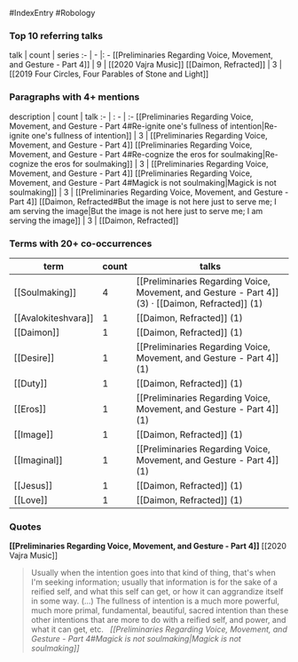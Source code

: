 #IndexEntry #Robology

### Top 10 referring talks
talk | count | series
:- | - |: -
[[Preliminaries Regarding Voice, Movement, and Gesture - Part 4]] | 9 | [[2020 Vajra Music]]
[[Daimon, Refracted]] | 3 | [[2019 Four Circles, Four Parables of Stone and Light]]

### Paragraphs with 4+ mentions
description | count | talk
:- | : - | :-
[[Preliminaries Regarding Voice, Movement, and Gesture - Part 4#Re-ignite one's fullness of intention\|Re-ignite one's fullness of intention]] | 3 | [[Preliminaries Regarding Voice, Movement, and Gesture - Part 4]]
[[Preliminaries Regarding Voice, Movement, and Gesture - Part 4#Re-cognize the eros for soulmaking\|Re-cognize the eros for soulmaking]] | 3 | [[Preliminaries Regarding Voice, Movement, and Gesture - Part 4]]
[[Preliminaries Regarding Voice, Movement, and Gesture - Part 4#Magick is not soulmaking\|Magick is not soulmaking]] | 3 | [[Preliminaries Regarding Voice, Movement, and Gesture - Part 4]]
[[Daimon, Refracted#But the image is not here just to serve me; I am serving the image\|But the image is not here just to serve me; I am serving the image]] | 3 | [[Daimon, Refracted]]

### Terms with 20+ co-occurrences
term | count | talks
-|-|-
[[Soulmaking]] | 4 | <span class="counts">[[Preliminaries Regarding Voice, Movement, and Gesture - Part 4]] (3) · [[Daimon, Refracted]] (1)</span> 
[[Avalokiteshvara]] | 1 | <span class="counts">[[Daimon, Refracted]] (1)</span> 
[[Daimon]] | 1 | <span class="counts">[[Daimon, Refracted]] (1)</span> 
[[Desire]] | 1 | <span class="counts">[[Preliminaries Regarding Voice, Movement, and Gesture - Part 4]] (1)</span> 
[[Duty]] | 1 | <span class="counts">[[Daimon, Refracted]] (1)</span> 
[[Eros]] | 1 | <span class="counts">[[Preliminaries Regarding Voice, Movement, and Gesture - Part 4]] (1)</span> 
[[Image]] | 1 | <span class="counts">[[Daimon, Refracted]] (1)</span> 
[[Imaginal]] | 1 | <span class="counts">[[Preliminaries Regarding Voice, Movement, and Gesture - Part 4]] (1)</span> 
[[Jesus]] | 1 | <span class="counts">[[Daimon, Refracted]] (1)</span> 
[[Love]] | 1 | <span class="counts">[[Daimon, Refracted]] (1)</span> 

### Quotes
**[[Preliminaries Regarding Voice, Movement, and Gesture - Part 4]]**
<span class="counts">[[2020 Vajra Music]]</span>
> Usually when the intention goes into that kind of thing, that's when I'm seeking information; usually that information is for the sake of a reified self, and what this self can get, or how it can aggrandize itself in some way. (...) The fullness of intention is a much more powerful, much more primal, fundamental, beautiful, sacred intention than these other intentions that are more to do with a reified self, and power, and what it can get, etc. &nbsp;&nbsp;<span class="counts">_[[Preliminaries Regarding Voice, Movement, and Gesture - Part 4#Magick is not soulmaking|Magick is not soulmaking]]_</span>


